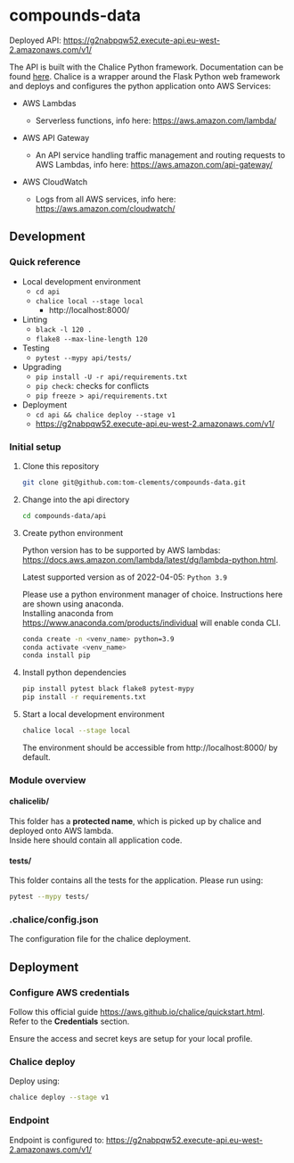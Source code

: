 # compounds-data

Deployed API: https://g2nabpqw52.execute-api.eu-west-2.amazonaws.com/v1/

The API is built with the Chalice Python framework. Documentation can be found [here](https://aws.github.io/chalice/main.html).
Chalice is a wrapper around the Flask Python web framework and deploys and configures the python application onto AWS Services:

- AWS Lambdas
  - Serverless functions, info here: https://aws.amazon.com/lambda/
   
- AWS API Gateway
  - An API service handling traffic management and routing requests to AWS Lambdas, info here: https://aws.amazon.com/api-gateway/

- AWS CloudWatch
  - Logs from all AWS services, info here: https://aws.amazon.com/cloudwatch/

## Development

### Quick reference

- Local development environment
    - `cd api`
    - `chalice local --stage local`
        - http://localhost:8000/
- Linting
  - `black -l 120 .`
  - `flake8 --max-line-length 120`
- Testing
  - `pytest --mypy api/tests/` 
- Upgrading
  - `pip install -U -r api/requirements.txt`
  - `pip check`: checks for conflicts
  - `pip freeze > api/requirements.txt`
- Deployment
  - `cd api && chalice deploy --stage v1`
  - https://g2nabpqw52.execute-api.eu-west-2.amazonaws.com/v1/

### Initial setup

1. Clone this repository

    ```sh
    git clone git@github.com:tom-clements/compounds-data.git
    ```

3. Change into the api directory

    ```sh
    cd compounds-data/api
    ```

4. Create python environment

    Python version has to be supported by AWS lambdas: https://docs.aws.amazon.com/lambda/latest/dg/lambda-python.html.  
    
    Latest supported version as of 2022-04-05: `Python 3.9`
    
    Please use a python environment manager of choice. Instructions here are shown using anaconda.  
    Installing anaconda from https://www.anaconda.com/products/individual will enable conda CLI.  
    ```sh
    conda create -n <venv_name> python=3.9
    conda activate <venv_name>
    conda install pip
    ```
    
4. Install python dependencies

    ```sh
    pip install pytest black flake8 pytest-mypy
    pip install -r requirements.txt
    ```

6. Start a local development environment

    ```sh
    chalice local --stage local
    ```

    The environment should be accessible from http://localhost:8000/ by default.


### Module overview

#### chalicelib/
This folder has a **protected name**, which is picked up by chalice and deployed onto AWS lambda.  
Inside here should contain all application code.

#### tests/
This folder contains all the tests for the application. Please run using:
```sh
pytest --mypy tests/
```

### .chalice/config.json
The configuration file for the chalice deployment.


## Deployment

### Configure AWS credentials

Follow this official guide https://aws.github.io/chalice/quickstart.html.  
Refer to the **Credentials** section.

Ensure the access and secret keys are setup for your local profile.

### Chalice deploy

Deploy using: 
```sh
chalice deploy --stage v1
```

### Endpoint

Endpoint is configured to: https://g2nabpqw52.execute-api.eu-west-2.amazonaws.com/v1/
